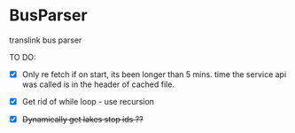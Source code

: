 # BusParser
translink bus parser

TO DO:

- [x] Only re fetch if on start, its been longer than 5 mins. 
        time the service api was called is in the header of cached file.

- [x] Get rid of while loop - use recursion

- [x] ~~Dynamically get lakes stop ids ??~~